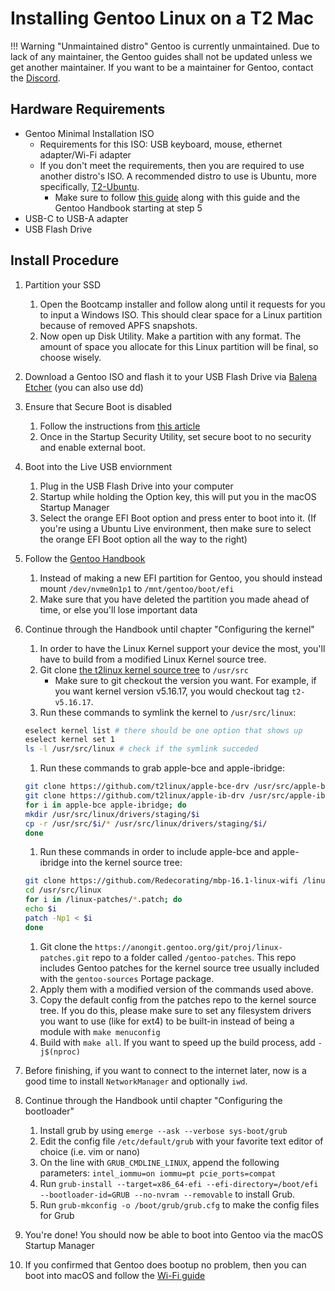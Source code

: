 # Installing Gentoo Linux on a T2 Mac

!!! Warning "Unmaintained distro"
    Gentoo is currently unmaintained. Due to lack of any maintainer, the Gentoo guides shall not be updated unless we get another maintainer. If you want to be a maintainer for Gentoo, contact the [Discord](https://discord.com/invite/68MRhQu).

## Hardware Requirements

* Gentoo Minimal Installation ISO
    * Requirements for this ISO: USB keyboard, mouse, ethernet adapter/Wi-Fi adapter
    * If you don't meet the requirements, then you are required to use another distro's ISO. A recommended distro to use is Ubuntu, more specifically, [T2-Ubuntu](https://wiki.t2linux.org/distributions/ubuntu/installation/#download-the-latest-safe-release).
        * Make sure to follow [this guide](https://wiki.gentoo.org/wiki/Installation_alternatives#Installation_from_non-Gentoo_LiveCDs) along with this guide and the Gentoo Handbook starting at step 5
* USB-C to USB-A adapter
* USB Flash Drive

## Install Procedure

1. Partition your SSD

    1. Open the Bootcamp installer and follow along until it requests for you to input a Windows ISO. This should clear space for a Linux partition because of removed APFS snapshots.
    2. Now open up Disk Utility. Make a partition with any format. The amount of space you allocate for this Linux partition will be final, so choose wisely.

2. Download a Gentoo ISO and flash it to your USB Flash Drive via [Balena Etcher](https://www.balena.io/etcher/) (you can also use dd)
3. Ensure that Secure Boot is disabled

    1. Follow the instructions from [this article](https://support.apple.com/en-us/HT208198)
    2. Once in the Startup Security Utility, set secure boot to no security and enable external boot.

4. Boot into the Live USB enviornment

    1. Plug in the USB Flash Drive into your computer
    2. Startup while holding the Option key, this will put you in the macOS Startup Manager
    3. Select the orange EFI Boot option and press enter to boot into it. (If you're using a Ubuntu Live environment, then make sure to select the orange EFI Boot option all the way to the right)

5. Follow the [Gentoo Handbook](https://wiki.gentoo.org/wiki/Handbook:AMD64/Installation/Disks)

    1. Instead of making a new EFI partition for Gentoo, you should instead mount `/dev/nvme0n1p1` to `/mnt/gentoo/boot/efi`
    2. Make sure that you have deleted the partition you made ahead of time, or else you'll lose important data

6. Continue through the Handbook until chapter "Configuring the kernel"

    1. In order to have the Linux Kernel support your device the most, you'll have to build from a modified Linux Kernel source tree.
    2. Git clone [the t2linux kernel source tree](https://github.com/t2linux/kernel) to `/usr/src`
        * Make sure to git checkout the version you want. For example, if you want kernel version v5.16.17, you would checkout tag `t2-v5.16.17`.
    3. Run these commands to symlink the kernel to `/usr/src/linux`:

    ```bash
    eselect kernel list # there should be one option that shows up
    eselect kernel set 1
    ls -l /usr/src/linux # check if the symlink succeded
    ```

    1. Run these commands to grab apple-bce and apple-ibridge:

    ```bash
    git clone https://github.com/t2linux/apple-bce-drv /usr/src/apple-bce
    git clone https://github.com/t2linux/apple-ib-drv /usr/src/apple-ibridge
    for i in apple-bce apple-ibridge; do 
    mkdir /usr/src/linux/drivers/staging/$i 
    cp -r /usr/src/$i/* /usr/src/linux/drivers/staging/$i/
    done
    ```

    1. Run these commands in order to include apple-bce and apple-ibridge into the kernel source tree:

    ```bash
    git clone https://github.com/Redecorating/mbp-16.1-linux-wifi /linux-patches
    cd /usr/src/linux
    for i in /linux-patches/*.patch; do
    echo $i
    patch -Np1 < $i
    done
    ```

    1. Git clone the `https://anongit.gentoo.org/git/proj/linux-patches.git` repo to a folder called `/gentoo-patches`. This repo includes Gentoo patches for the kernel source tree usually included with the `gentoo-sources` Portage package.
    2. Apply them with a modified version of the commands used above.
    3. Copy the default config from the patches repo to the kernel source tree. If you do this, please make sure to set any filesystem drivers you want to use (like for ext4) to be built-in instead of being a module with `make menuconfig`
    4. Build with `make all`. If you want to speed up the build process, add `-j$(nproc)`

7. Before finishing, if you want to connect to the internet later, now is a good time to install `NetworkManager` and optionally `iwd`.
8. Continue through the Handbook until chapter "Configuring the bootloader"

    1. Install grub by using `emerge --ask --verbose sys-boot/grub`
    2. Edit the config file `/etc/default/grub` with your favorite text editor of choice (i.e. vim or nano)
    3. On the line with `GRUB_CMDLINE_LINUX`, append the following parameters: `intel_iommu=on iommu=pt pcie_ports=compat`
    4. Run `grub-install --target=x86_64-efi --efi-directory=/boot/efi --bootloader-id=GRUB --no-nvram --removable` to install Grub.
    5. Run `grub-mkconfig -o /boot/grub/grub.cfg` to make the config files for Grub

9. You're done! You should now be able to boot into Gentoo via the macOS Startup Manager
10. If you confirmed that Gentoo does bootup no problem, then you can boot into macOS and follow the [Wi-Fi guide](https://wiki.t2linux.org/guides/wifi/)
